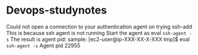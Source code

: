 # Devops-studynotes
Could not open a connection to your authentication agent on trying ssh-add
 This is because ssh agent is not running
 Start the agent as 
    eval `ssh-agent -s`
The result is agent pid: 
sample: [ec2-user@ip-XXX-XX-X-XXX tmp]$ eval `ssh-agent -s`
Agent pid 22955
